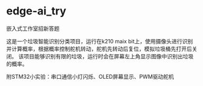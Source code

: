 # edge-ai_try
嵌入式工作室招新答题

这是一个垃圾智能识别分类项目，运行在k210 maix bit上，使用摄像头进行识别并计算概率，根据概率控制舵机转动，舵机先转动后复位，模拟垃圾桶先打开后关闭。
该项目能够识别有限的垃圾，运行时会在屏幕左上角显示图像中识别出垃圾的概率。

附STM32小实验：串口通信小灯闪烁、OLED屏幕显示、PWM驱动舵机

